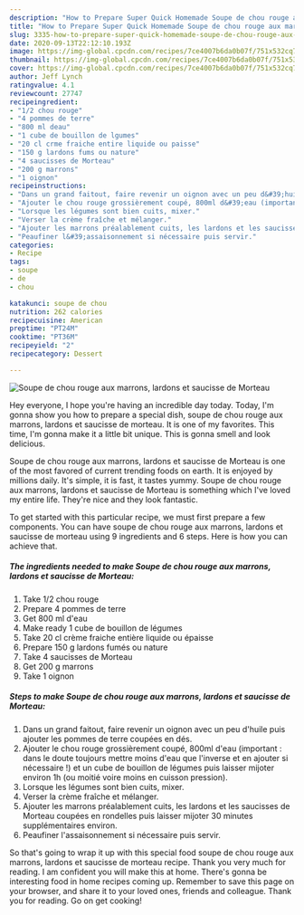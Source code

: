 ```yaml
---
description: "How to Prepare Super Quick Homemade Soupe de chou rouge aux marrons, lardons et saucisse de Morteau"
title: "How to Prepare Super Quick Homemade Soupe de chou rouge aux marrons, lardons et saucisse de Morteau"
slug: 3335-how-to-prepare-super-quick-homemade-soupe-de-chou-rouge-aux-marrons-lardons-et-saucisse-de-morteau
date: 2020-09-13T22:12:10.193Z
image: https://img-global.cpcdn.com/recipes/7ce4007b6da0b07f/751x532cq70/soupe-de-chou-rouge-aux-marrons-lardons-et-saucisse-de-morteau-photo-principale-de-la-recette.jpg
thumbnail: https://img-global.cpcdn.com/recipes/7ce4007b6da0b07f/751x532cq70/soupe-de-chou-rouge-aux-marrons-lardons-et-saucisse-de-morteau-photo-principale-de-la-recette.jpg
cover: https://img-global.cpcdn.com/recipes/7ce4007b6da0b07f/751x532cq70/soupe-de-chou-rouge-aux-marrons-lardons-et-saucisse-de-morteau-photo-principale-de-la-recette.jpg
author: Jeff Lynch
ratingvalue: 4.1
reviewcount: 27747
recipeingredient:
- "1/2 chou rouge"
- "4 pommes de terre"
- "800 ml deau"
- "1 cube de bouillon de lgumes"
- "20 cl crme fraiche entire liquide ou paisse"
- "150 g lardons fums ou nature"
- "4 saucisses de Morteau"
- "200 g marrons"
- "1 oignon"
recipeinstructions:
- "Dans un grand faitout, faire revenir un oignon avec un peu d&#39;huile puis ajouter les pommes de terre coupées en dés."
- "Ajouter le chou rouge grossièrement coupé, 800ml d&#39;eau (important : dans le doute toujours mettre moins d&#39;eau que l&#39;inverse et en ajouter si nécessaire !) et un cube de bouillon de légumes puis laisser mijoter environ 1h (ou moitié voire moins en cuisson pression)."
- "Lorsque les légumes sont bien cuits, mixer."
- "Verser la crème fraîche et mélanger."
- "Ajouter les marrons préalablement cuits, les lardons et les saucisses de Morteau coupées en rondelles puis laisser mijoter 30 minutes supplémentaires environ."
- "Peaufiner l&#39;assaisonnement si nécessaire puis servir."
categories:
- Recipe
tags:
- soupe
- de
- chou

katakunci: soupe de chou 
nutrition: 262 calories
recipecuisine: American
preptime: "PT24M"
cooktime: "PT36M"
recipeyield: "2"
recipecategory: Dessert

---
```



![Soupe de chou rouge aux marrons, lardons et saucisse de Morteau](https://img-global.cpcdn.com/recipes/7ce4007b6da0b07f/751x532cq70/soupe-de-chou-rouge-aux-marrons-lardons-et-saucisse-de-morteau-photo-principale-de-la-recette.jpg)

Hey everyone, I hope you're having an incredible day today. Today, I'm gonna show you how to prepare a special dish, soupe de chou rouge aux marrons, lardons et saucisse de morteau. It is one of my favorites. This time, I'm gonna make it a little bit unique. This is gonna smell and look delicious.



Soupe de chou rouge aux marrons, lardons et saucisse de Morteau is one of the most favored of current trending foods on earth. It is enjoyed by millions daily. It's simple, it is fast, it tastes yummy. Soupe de chou rouge aux marrons, lardons et saucisse de Morteau is something which I've loved my entire life. They're nice and they look fantastic.


To get started with this particular recipe, we must first prepare a few components. You can have soupe de chou rouge aux marrons, lardons et saucisse de morteau using 9 ingredients and 6 steps. Here is how you can achieve that.

<!--inarticleads1-->

##### The ingredients needed to make Soupe de chou rouge aux marrons, lardons et saucisse de Morteau:

1. Take 1/2 chou rouge
1. Prepare 4 pommes de terre
1. Get 800 ml d&#39;eau
1. Make ready 1 cube de bouillon de légumes
1. Take 20 cl crème fraiche entière liquide ou épaisse
1. Prepare 150 g lardons fumés ou nature
1. Take 4 saucisses de Morteau
1. Get 200 g marrons
1. Take 1 oignon




<!--inarticleads2-->

##### Steps to make Soupe de chou rouge aux marrons, lardons et saucisse de Morteau:

1. Dans un grand faitout, faire revenir un oignon avec un peu d&#39;huile puis ajouter les pommes de terre coupées en dés.
1. Ajouter le chou rouge grossièrement coupé, 800ml d&#39;eau (important : dans le doute toujours mettre moins d&#39;eau que l&#39;inverse et en ajouter si nécessaire !) et un cube de bouillon de légumes puis laisser mijoter environ 1h (ou moitié voire moins en cuisson pression).
1. Lorsque les légumes sont bien cuits, mixer.
1. Verser la crème fraîche et mélanger.
1. Ajouter les marrons préalablement cuits, les lardons et les saucisses de Morteau coupées en rondelles puis laisser mijoter 30 minutes supplémentaires environ.
1. Peaufiner l&#39;assaisonnement si nécessaire puis servir.




So that's going to wrap it up with this special food soupe de chou rouge aux marrons, lardons et saucisse de morteau recipe. Thank you very much for reading. I am confident you will make this at home. There's gonna be interesting food in home recipes coming up. Remember to save this page on your browser, and share it to your loved ones, friends and colleague. Thank you for reading. Go on get cooking!
